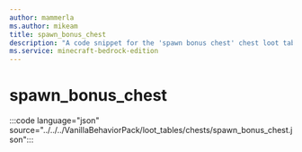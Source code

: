 ```yaml
---
author: mammerla
ms.author: mikeam
title: spawn_bonus_chest
description: "A code snippet for the 'spawn bonus chest' chest loot table"
ms.service: minecraft-bedrock-edition
---
```


# spawn_bonus_chest

:::code language="json" source="../../../VanillaBehaviorPack/loot_tables/chests/spawn_bonus_chest.json":::

